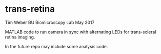 # trans-retina

Tim Weber
BU Biomicroscopy Lab
May 2017

MATLAB code to run camera in sync with alternating LEDs for trans-scleral retina imaging.

In the future repo may include some analysis code.
